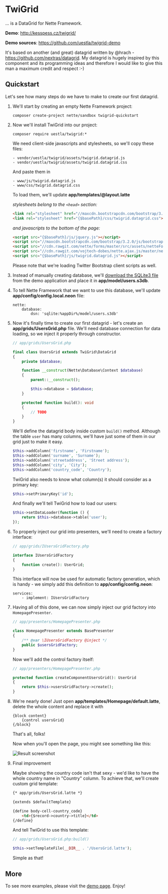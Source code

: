 TwiGrid
=======

... is a DataGrid for Nette Framework.

**Demo**: http://kesspess.cz/twigrid/

**Demo sources**: https://github.com/uestla/twigrid-demo

It's based on another (and great) datagrid written by @hrach - https://github.com/nextras/datagrid. My datagrid is hugely inspired by this component and its programming ideas and therefore I would like to give this man a maximum credit and respect :-)


Quickstart
----------

Let's see how many steps do we have to make to create our first datagrid.

1. We'll start by creating an empty Nette Framework project:

	```composer create-project nette/sandbox twigrid-quickstart```

2. Now we'll install TwiGrid into our project:

	```composer require uestla/twigrid:*```

	We need client-side javascripts and stylesheets, so we'll copy these files:

	```
	- vendor/uestla/twigrid/assets/twigrid.datagrid.js
	- vendor/uestla/twigrid/assets/twigrid.datagrid.css
	```

	And paste them in

	```
	- www/js/twigrid.datagrid.js
	- www/css/twigrid.datagrid.css
	```

	To load them, we'll update **app/templates/@layout.latte**

	*stylesheets belong to the `<head>` section:*
	```html
	<link rel="stylesheet" href="//maxcdn.bootstrapcdn.com/bootstrap/3.2.0/css/bootstrap.min.css">
	<link rel="stylesheet" href="{$basePath}/css/twigrid.datagrid.css">
	```

	*and javascripts to the bottom of the page:*
	```html
	<script src="{$basePath}/js/jquery.js"></script>
	<script src="//maxcdn.bootstrapcdn.com/bootstrap/3.2.0/js/bootstrap.min.js"></script>
	<script src="//cdn.rawgit.com/nette/forms/master/src/assets/netteForms.js"></script>
	<script src="//cdn.rawgit.com/vojtech-dobes/nette.ajax.js/master/nette.ajax.js"></script>
	<script src="{$basePath}/js/twigrid.datagrid.js"></script>
	```

	Please note that we're loading Twitter Bootstrap client scripts as well.

3. Instead of manually creating database, we'll [download the SQLite3 file](https://github.com/uestla/twigrid-demo/raw/455d55d2e2a34bae9aaa64658bf8a4b6ddfca4a0/app/users.s3db) from the demo application and place it in **app/model/users.s3db**.

4. To tell Nette Framework that we want to use this database, we'll update **app/config/config.local.neon** file:

	```
	nette:
		database:
			dsn: 'sqlite:%appDir%/model/users.s3db'
	```

5. Now it's finally time to create our first datagrid - let's create an **app/grids/UsersGrid.php** file. We'll need database connection for data loading, so we inject it properly through constructor.

	```php
	// app/grids/UsersGrid.php

	final class UsersGrid extends TwiGrid\DataGrid
	{
		private $database;

		function __construct(Nette\Database\Context $database)
		{
			parent::__construct();

			$this->database = $database;
		}

		protected function build(): void
		{
			// TODO
		}
	}
	```

	We'll define the datagrid body inside custom `build()` method. Although the table `user` has many columns, we'll have just some of them in our grid just to make it easy.

	```php
	$this->addColumn('firstname', 'Firstname');
	$this->addColumn('surname', 'Surname');
	$this->addColumn('streetaddress', 'Street address');
	$this->addColumn('city', 'City');
	$this->addColumn('country_code', 'Country');
	```

	TwiGrid also needs to know what column(s) it should consider as a primary key:

	```php
	$this->setPrimaryKey('id');
	```

	And finally we'll tell TwiGrid how to load our users:

	```php
	$this->setDataLoader(function () {
		return $this->database->table('user');
	});
	```

6. To properly inject our grid into presenters, we'll need to create a factory interface:

	```php
	// app/grids/IUsersGridFactory.php

	interface IUsersGridFactory
	{
		function create(): UserGrid;
	}
	```

	This interface will now be used for automatic factory generation, which is handy - we simply add this definition to **app/config/config.neon**:

	```
	services:
		- implement: IUsersGridFactory
	```

7. Having all of this done, we can now simply inject our grid factory into `HomepagePresenter`.

	```php
	// app/presenters/HomepagePresenter.php

	class HomepagePresenter extends BasePresenter
	{
		/** @var \IUsersGridFactory @inject */
		public $usersGridFactory;
	}
	```

	Now we'll add the control factory itself:

	```php
	// app/presenters/HomepagePresenter.php

	protected function createComponentUsersGrid(): UserGrid
	{
		return $this->usersGridFactory->create();
	}
	```

8. We're nearly done! Just open **app/templates/Homepage/default.latte**, delete the whole content and replace it with

	```
	{block content}
		{control usersGrid}
	{/block}
	```

	That's all, folks!

	Now when you'll open the page, you might see something like this:

	![Result screenshot](http://i.imgur.com/RHzFX1V.png)

9. Final improvement

	Maybe showing the country code isn't that sexy - we'd like to have the whole country name in "Country" column. To achieve that, we'll create custom grid template:

	```html
	{* app/grids/UsersGrid.latte *}

	{extends $defaultTemplate}

	{define body-cell-country_code}
		<td>{$record->country->title}</td>
	{/define}
	```

	And tell TwiGrid to use this template:

	```php
	// app/grids/UsersGrid.php:build()

	$this->setTemplateFile(__DIR__ . '/UsersGrid.latte');
	```

	Simple as that!

More
----

To see more examples, please visit the [demo page](http://kesspess.cz/twigrid/). Enjoy!
